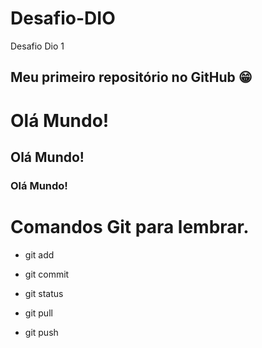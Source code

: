 # Desafio-DIO
Desafio Dio 1

## Meu primeiro repositório no GitHub 😁

# Olá Mundo!

## Olá Mundo!

### Olá Mundo!



# Comandos Git para lembrar.

* git add

* git commit

* git status

* git pull

* git push

  
